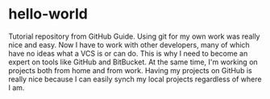 # hello-world
Tutorial repository from GitHub Guide.
Using git for my own work was really nice and easy. Now I have to work with other developers, many of which have no ideas what a VCS is or can do. This is why I need to become an expert on tools like GitHub and BitBucket.
At the same time, I'm working on projects both from home and from work. Having my projects on GitHub is really nice because I can easily synch my local projects regardless of where I am.
